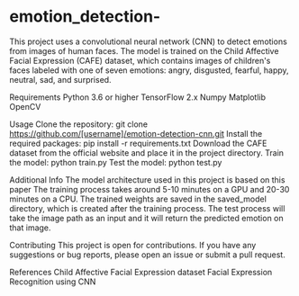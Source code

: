 # emotion_detection-

This project uses a convolutional neural network (CNN) to detect emotions from images of human faces. The model is trained on the Child Affective Facial Expression (CAFE) dataset, which contains images of children's faces labeled with one of seven emotions: angry, disgusted, fearful, happy, neutral, sad, and surprised.

Requirements
Python 3.6 or higher
TensorFlow 2.x
Numpy
Matplotlib
OpenCV

Usage
Clone the repository: git clone https://github.com/[username]/emotion-detection-cnn.git
Install the required packages: pip install -r requirements.txt
Download the CAFE dataset from the official website and place it in the project directory.
Train the model: python train.py
Test the model: python test.py

Additional Info
The model architecture used in this project is based on this paper
The training process takes around 5-10 minutes on a GPU and 20-30 minutes on a CPU.
The trained weights are saved in the saved_model directory, which is created after the training process.
The test process will take the image path as an input and it will return the predicted emotion on that image.

Contributing
This project is open for contributions. If you have any suggestions or bug reports, please open an issue or submit a pull request.

References
Child Affective Facial Expression dataset
Facial Expression Recognition using CNN
